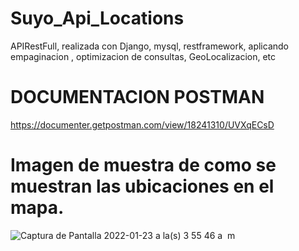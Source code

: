 # Suyo_Api_Locations
APIRestFull, realizada con Django, mysql, restframework, aplicando empaginacion , optimizacion de consultas, GeoLocalizacion, etc

# DOCUMENTACION POSTMAN
https://documenter.getpostman.com/view/18241310/UVXqECsD


# Imagen de muestra de como se muestran las ubicaciones en el mapa.

![Captura de Pantalla 2022-01-23 a la(s) 3 55 46 a  m](https://user-images.githubusercontent.com/66197856/150671417-c5dd1da3-749c-427e-af7c-83054ab8d1aa.png)
